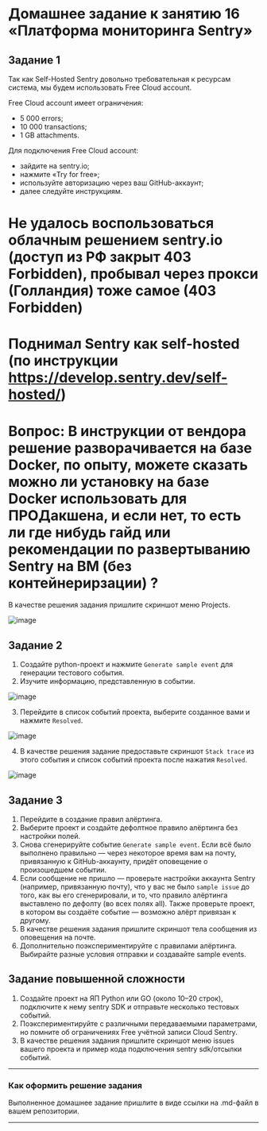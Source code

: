 # Домашнее задание к занятию 16 «Платформа мониторинга Sentry»

## Задание 1

Так как Self-Hosted Sentry довольно требовательная к ресурсам система, мы будем использовать Free Сloud account.

Free Cloud account имеет ограничения:

- 5 000 errors;
- 10 000 transactions;
- 1 GB attachments.

Для подключения Free Cloud account:

- зайдите на sentry.io;
- нажмите «Try for free»;
- используйте авторизацию через ваш GitHub-аккаунт;
- далее следуйте инструкциям.


# Не удалось воспользоваться облачным решением sentry.io (доступ из РФ закрыт 403 Forbidden), пробывал через прокси (Голландия) тоже самое (403 Forbidden)
# Поднимал Sentry как self-hosted (по инструкции https://develop.sentry.dev/self-hosted/)
# Вопрос: В инструкции от вендора решение разворачивается на базе Docker, по опыту, можете сказать можно ли установку на базе Docker использовать для ПРОДакшена, и если нет, то есть ли где нибудь гайд или рекомендации по развертыванию Sentry на ВМ (без контейнерирзации) ?

В качестве решения задания пришлите скриншот меню Projects.

![image](https://github.com/user-attachments/assets/7f8dad6f-794d-42ea-88a6-7e7c06411a99)




## Задание 2

1. Создайте python-проект и нажмите `Generate sample event` для генерации тестового события.
2. Изучите информацию, представленную в событии.

![image](https://github.com/user-attachments/assets/1f26c285-2125-4a69-9e43-89037244ef0a)

3. Перейдите в список событий проекта, выберите созданное вами и нажмите `Resolved`.

![image](https://github.com/user-attachments/assets/72ff4c1c-dd95-481f-91ff-f307d068a463)

4. В качестве решения задание предоставьте скриншот `Stack trace` из этого события и список событий проекта после нажатия `Resolved`.

![image](https://github.com/user-attachments/assets/21fd525e-a863-41f7-a933-376dca715cbd)


## Задание 3

1. Перейдите в создание правил алёртинга.
2. Выберите проект и создайте дефолтное правило алёртинга без настройки полей.
3. Снова сгенерируйте событие `Generate sample event`.
Если всё было выполнено правильно — через некоторое время вам на почту, привязанную к GitHub-аккаунту, придёт оповещение о произошедшем событии.
4. Если сообщение не пришло — проверьте настройки аккаунта Sentry (например, привязанную почту), что у вас не было 
`sample issue` до того, как вы его сгенерировали, и то, что правило алёртинга выставлено по дефолту (во всех полях all).
Также проверьте проект, в котором вы создаёте событие — возможно алёрт привязан к другому.
5. В качестве решения задания пришлите скриншот тела сообщения из оповещения на почте.
6. Дополнительно поэкспериментируйте с правилами алёртинга. Выбирайте разные условия отправки и создавайте sample events. 

## Задание повышенной сложности

1. Создайте проект на ЯП Python или GO (около 10–20 строк), подключите к нему sentry SDK и отправьте несколько тестовых событий.
2. Поэкспериментируйте с различными передаваемыми параметрами, но помните об ограничениях Free учётной записи Cloud Sentry.
3. В качестве решения задания пришлите скриншот меню issues вашего проекта и пример кода подключения sentry sdk/отсылки событий.

---

### Как оформить решение задания

Выполненное домашнее задание пришлите в виде ссылки на .md-файл в вашем репозитории.

---
